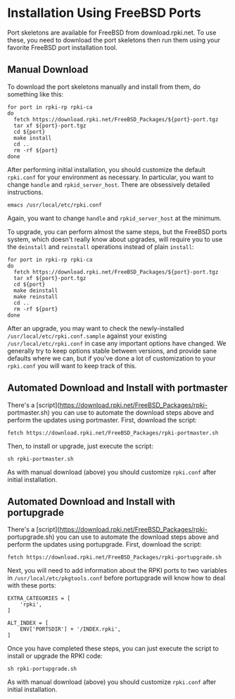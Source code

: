 # Installation Using FreeBSD Ports

Port skeletons are available for FreeBSD from download.rpki.net. To use these,
you need to download the port skeletons then run them using your favorite
FreeBSD port installation tool.

## Manual Download

To download the port skeletons manually and install from them, do something
like this:

    for port in rpki-rp rpki-ca
    do
      fetch https://download.rpki.net/FreeBSD_Packages/${port}-port.tgz
      tar xf ${port}-port.tgz
      cd ${port}
      make install
      cd ..
      rm -rf ${port}
    done

After performing initial installation, you should customize the default
`rpki.conf` for your environment as necessary. In particular, you want to
change `handle` and `rpkid_server_host`. There are obsessively detailed
instructions.

    emacs /usr/local/etc/rpki.conf

Again, you want to change `handle` and `rpkid_server_host` at the minimum.

To upgrade, you can perform almost the same steps, but the FreeBSD ports
system, which doesn't really know about upgrades, will require you to use the
`deinstall` and `reinstall` operations instead of plain `install`:

    for port in rpki-rp rpki-ca
    do
      fetch https://download.rpki.net/FreeBSD_Packages/${port}-port.tgz
      tar xf ${port}-port.tgz
      cd ${port}
      make deinstall
      make reinstall
      cd ..
      rm -rf ${port}
    done

After an upgrade, you may want to check the newly-installed
`/usr/local/etc/rpki.conf.sample` against your existing
`/usr/local/etc/rpki.conf` in case any important options have changed. We
generally try to keep options stable between versions, and provide sane
defaults where we can, but if you've done a lot of customization to your
`rpki.conf` you will want to keep track of this.

## Automated Download and Install with portmaster

There's a [script](https://download.rpki.net/FreeBSD_Packages/rpki-
portmaster.sh) you can use to automate the download steps above and perform
the updates using portmaster. First, download the script:

    fetch https://download.rpki.net/FreeBSD_Packages/rpki-portmaster.sh

Then, to install or upgrade, just execute the script:

    sh rpki-portmaster.sh

As with manual download (above) you should customize `rpki.conf` after initial
installation.

## Automated Download and Install with portupgrade

There's a [script](https://download.rpki.net/FreeBSD_Packages/rpki-
portupgrade.sh) you can use to automate the download steps above and perform
the updates using portupgrade. First, download the script:

    fetch https://download.rpki.net/FreeBSD_Packages/rpki-portupgrade.sh

Next, you will need to add information about the RPKI ports to two variables
in `/usr/local/etc/pkgtools.conf` before portupgrade will know how to deal
with these ports:

    EXTRA_CATEGORIES = [
        'rpki',
    ]

    ALT_INDEX = [
        ENV['PORTSDIR'] + '/INDEX.rpki',
    ]

Once you have completed these steps, you can just execute the script to
install or upgrade the RPKI code:

    sh rpki-portupgrade.sh

As with manual download (above) you should customize `rpki.conf` after initial
installation.
